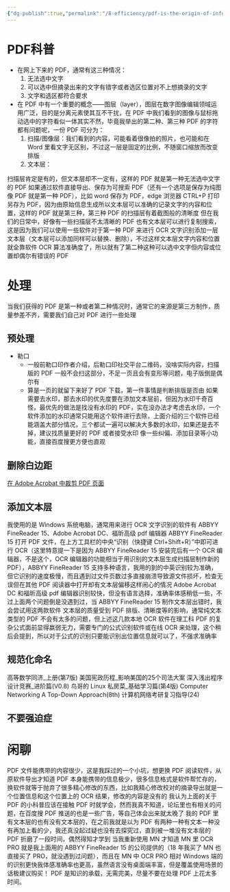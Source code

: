 ```yaml
---
{"dg-publish":true,"permalink":"/8-efficiency/pdf-is-the-origin-of-information/"}
---
```


# PDF科普
- 在网上下来的 PDF，通常有这三种情况：
	1. 无法选中文字
	2. 可以选中但摘录出来的文字有错字或者选区位置对不上想摘录的文字
	3. 文字和选区都符合要求
- 在 PDF 中有一个重要的概念——图层（layer），图层在数字图像编辑领域运用广泛，目的是分离元素使其互不干扰，在 PDF 中我们看到的图像与鼠标拖动选中的字符看似一体其实不然，毕竟我举出的第二种、第三种 PDF 的字符都有问题呢，一份 PDF 可分为：
	1. 扫描/图像层：我们看到的内容，可能看着很像拍的照片，也可能和在 Word 里看文字无区别，不过这一层是固定的比例，不随窗口缩放而改变排版 
	2. 文本层：

扫描层肯定是有的，但文本层却不一定有，这样的 PDF 就是第一种无法选中文字的 PDF
如果通过软件直接导出、保存为可搜索 PDF（还有一个选项是保存为纯图像 PDF 就是第一种 PDF），比如 word 保存为 PDF，edge 浏览器 CTRL+P 打印另存为 PDF，因为由原始信息生成所以文本层可以准确的记录文字的内容和位置，这样的 PDF 就是第三种，第三种 PDF 的扫描层有着截图般的清晰度
但在我们的日常中，好像有一些扫描层不太清晰的 PDF 也有文本层可以进行复制搜索，这是因为我们可以使用一些软件对于第一种 PDF 来进行 OCR 文字识别添加一层文本层（文本层可以添加同样可以替换、删除），不过这样文本层文字内容和位置就全靠软件 OCR 算法准确度了，所以就有了第二种这种可以选中文字但内容或位置却偶尔有错误的 PDF

# 处理
当我们获得的 PDF 是第一种或者第二种情况时，通常它的来源是第三方制作，质量参差不齐，需要我们自己对 PDF 进行一些处理

## 预处理
- 勒口
	- 一般前勒口印作者介绍，后勒口印社交平台二维码，没啥实际内容，扫描版的 PDF 一般不会扫这部分，不足一页且会有变形等问题，电子版倒是偶尔有
	- 算是一页的就留下来好了
PDF 下载，第一件事情是判断排版是否由
如果需要去水印，那去水印的优先度要在添加文本层前，但因为水印千奇百怪，最优先的做法是找没有水印的 PDF，实在没办法才考虑去水印，一个软件添加的水印通常只能用这个软件进行去除，上面介绍的三个软件已经能涵盖大部分情况，三个都试一遍可以解决大多数的水印，如果还是去不掉，建议找质量更好的 PDF 或者接受水印
像一些纠偏、添加目录等小功能，直接百度搜更方便也直观
## 删除白边距
[在 Adobe Acrobat 中裁剪 PDF 页面](https://helpx.adobe.com/cn/acrobat/using/crop-pdf-pages.html)

## 添加文本层
我使用的是 Windows 系统电脑，通常用来进行 OCR 文字识别的软件有
ABBYY FineReader 15、Adobe Acrobat DC、福昕高级 pdf 编辑器
ABBYY FineReader 15 打开 PDF 文件，在上方工具栏的中央“识别（快捷键 Ctrl+Shift+R）”中即可进行 OCR（这里特意提一下是因为 ABBYY FineReader 15 安装完后有一个 OCR 编辑器，不是这个，OCR 编辑器的功能相当于用识别的文本层生成扫描层制作新的 PDF），ABBYY FineReader 15 支持多种语言，我用的到的中英识别较为准确，但它识别的速度极慢，而且遇到过文件页数过多直接崩溃导致源文件损坏，检查无误但在其他 PDF 阅读器中打开却有文本层偏移这样闹心的情况
Adobe Acrobat DC 和福昕高级 pdf 编辑器识别较快，但没有语言选择，准确率体感稍低一些，不过上面两个问题倒是没遇到过，当 ABBYY FineReader 15 制作文本层出错时，我会尝试用这两款软件
文本层的质量受到 PDF 排版、清晰度等的影响，通常纯文本类型的 PDF 不会有太多的问题，但上述这几款本地 OCR 软件在理工科 PDF 的复杂公式面前显得嬴弱无力，需要专门的公式识别软件或在线 OCR 来处理，这个稍后会提到，所以对于公式的识别只要能识别出位置信息就可以了，不强求准确率
## 规范化命名
高等数学同济\_上册(第7版)
美国宪政历程\_影响美国的25个司法大案
深入浅出程序设计竞赛\_进阶篇(V0.8)
鸟哥的 Linux 私房菜\_基础学习篇(第4版)
Computer Networking A Top-Down Approach(8th)
计算机网络考研复习指导(24)
## 不要强迫症

# 闲聊
PDF 文件能携带的内容很少，这是我踩过的一个小坑，想更换 PDF 阅读软件，从原软件导出才知道 PDF 本身能携带的信息极少，很多信息格式是软件帮忙存的，换软件就等于抛弃了很多精心修改的东西，比如我精心修改校对的摘录导出就是一个位置信息和这个位置上的 OCR 结果，修改的内容是没有的
我认为上面的关于 PDF 的小科普应该在接触 PDF 时就学会，然而我真不知道，论坛里也有相关的问题，在百度搜 PDF 推送的也是一些广告，等自己体会出来就太晚了
我的 PDF 里有文本层的也有没有文本层的，在之前我就是以为 PDF 有两种一种有文本一种没有再加上看的少，我还真没起过疑也没有去探究过，直到被一堆没有文本层的 PDF 折磨了一段时间，偶然得知才学到
当我重新使用 MN 才知道 MN 里 OCR PRO 就是我上面用的 ABBYY FineReader 15 的公司提供的（18 年我买了 MN 也直接买了 PRO，就没遇到过问题），而且在 MN 中 OCR PRO 相对 Windows 端的的识别更快我体感准确率也更高，虽然语言没有桌面端丰富，但是覆盖使用场景的话极建议购买！
PDF 是知识的承载，无需完美，尽量不要在处理 PDF 上花太多时间。